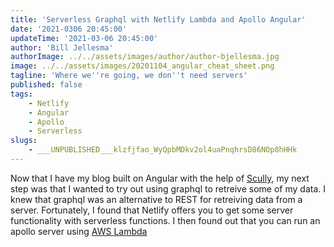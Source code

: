 ```yaml
---
title: 'Serverless Graphql with Netlify Lambda and Apollo Angular'
date: '2021-0306 20:45:00'
updateTime: '2021-03-06 20:45:00'
author: 'Bill Jellesma'
authorImage: ../../assets/images/author/author-bjellesma.jpg
image: ../../assets/images/20201104_angular_cheat_sheet.png
tagline: 'Where we''re going, we don''t need servers'
published: false
tags:
    - Netlify
    - Angular
    - Apollo
    - Serverless
slugs:
    - ___UNPUBLISHED___klzfjfao_WyQpbMDkv2ol4uaPnqhrsD86NOp8hHHk
---
```


Now that I have my blog built on Angular with the help of [Scully](), my next step was that I wanted to try out using graphql to retreive some of my data. I knew that graphql was an alternative to REST for retreiving data from a server. Fortunately, I found that Netlify offers you to get some server functionality with serverless functions. I then found out that you can run an apollo server using [AWS Lambda](https://www.apollographql.com/docs/apollo-server/deployment/netlify/)